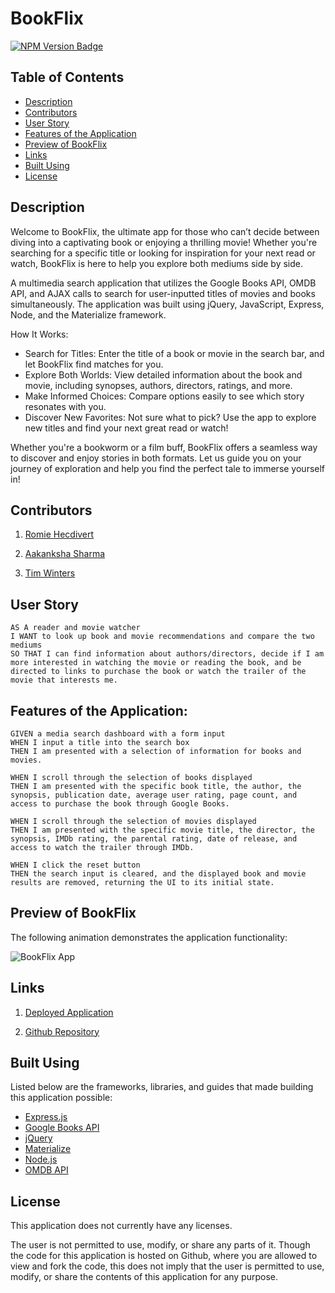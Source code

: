# BookFlix

[![NPM Version Badge](https://badge.fury.io/js/%40angular%2Fcore.svg)](https://badge.fury.io/js/%40angular%2Fcore)

## Table of Contents

- [Description](#description)
- [Contributors](#contributors)
- [User Story](#user-story)
- [Features of the Application](#features-of-the-application)
- [Preview of BookFlix](#preview-of-bookflix)
- [Links](#links)
- [Built Using](#built-using)
- [License](#license)

## Description

Welcome to BookFlix, the ultimate app for those who can’t decide between diving into a captivating book or enjoying a thrilling movie! Whether you're searching for a specific title or looking for inspiration for your next read or watch, BookFlix is here to help you explore both mediums side by side.

A multimedia search application that utilizes the Google Books API, OMDB API, and AJAX calls to search for user-inputted titles of movies and books simultaneously. The application was built using jQuery, JavaScript, Express, Node, and the Materialize framework.

How It Works:

- Search for Titles: Enter the title of a book or movie in the search bar, and let BookFlix find matches for you.
- Explore Both Worlds: View detailed information about the book and movie, including synopses, authors, directors, ratings, and more.
- Make Informed Choices: Compare options easily to see which story resonates with you.
- Discover New Favorites: Not sure what to pick? Use the app to explore new titles and find your next great read or watch!

Whether you're a bookworm or a film buff, BookFlix offers a seamless way to discover and enjoy stories in both formats. Let us guide you on your journey of exploration and help you find the perfect tale to immerse yourself in!

## Contributors

1. [Romie Hecdivert](https://github.com/rh9891)

2. [Aakanksha Sharma](https://github.com/asharma1398)

3. [Tim Winters](https://github.com/erasersleeve)

## User Story

```
AS A reader and movie watcher
I WANT to look up book and movie recommendations and compare the two mediums
SO THAT I can find information about authors/directors, decide if I am more interested in watching the movie or reading the book, and be directed to links to purchase the book or watch the trailer of the movie that interests me.
```

## Features of the Application:

```
GIVEN a media search dashboard with a form input
WHEN I input a title into the search box
THEN I am presented with a selection of information for books and movies.

WHEN I scroll through the selection of books displayed
THEN I am presented with the specific book title, the author, the synopsis, publication date, average user rating, page count, and access to purchase the book through Google Books.

WHEN I scroll through the selection of movies displayed
THEN I am presented with the specific movie title, the director, the synopsis, IMDb rating, the parental rating, date of release, and access to watch the trailer through IMDb.

WHEN I click the reset button
THEN the search input is cleared, and the displayed book and movie results are removed, returning the UI to its initial state.
```

## Preview of BookFlix

The following animation demonstrates the application functionality:

![BookFlix App](assets/images/bookflixPreview.gif)

## Links

1. [Deployed Application](https://bookflix-explore.netlify.app)

2. [Github Repository](https://github.com/rh9891/BookFlix)

## Built Using

Listed below are the frameworks, libraries, and guides that made building this application possible:

- [Express.js](https://expressjs.com/)
- [Google Books API](https://developers.google.com/books)
- [jQuery](https://api.jquery.com/)
- [Materialize](https://materializecss.com/)
- [Node.js](https://nodejs.org/en/)
- [OMDB API](http://www.omdbapi.com/)

## License

This application does not currently have any licenses.

The user is not permitted to use, modify, or share any parts of it. Though the code for this application is hosted on Github, where you are allowed to view and fork the code, this does not imply that the user is permitted to use, modify, or share the contents of this application for any purpose.
